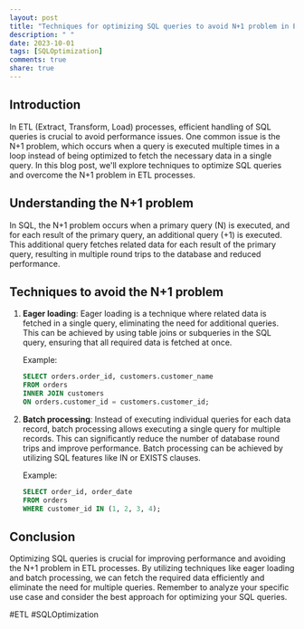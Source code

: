 ```yaml
---
layout: post
title: "Techniques for optimizing SQL queries to avoid N+1 problem in ETL (Extract, Transform, Load) processes"
description: " "
date: 2023-10-01
tags: [SQLOptimization]
comments: true
share: true
---
```


## Introduction
In ETL (Extract, Transform, Load) processes, efficient handling of SQL queries is crucial to avoid performance issues. One common issue is the N+1 problem, which occurs when a query is executed multiple times in a loop instead of being optimized to fetch the necessary data in a single query. In this blog post, we'll explore techniques to optimize SQL queries and overcome the N+1 problem in ETL processes.

## Understanding the N+1 problem
In SQL, the N+1 problem occurs when a primary query (N) is executed, and for each result of the primary query, an additional query (+1) is executed. This additional query fetches related data for each result of the primary query, resulting in multiple round trips to the database and reduced performance.

## Techniques to avoid the N+1 problem
1. **Eager loading**: Eager loading is a technique where related data is fetched in a single query, eliminating the need for additional queries. This can be achieved by using table joins or subqueries in the SQL query, ensuring that all required data is fetched at once.

   Example:
   ```sql
   SELECT orders.order_id, customers.customer_name
   FROM orders
   INNER JOIN customers
   ON orders.customer_id = customers.customer_id;
   ```

2. **Batch processing**: Instead of executing individual queries for each data record, batch processing allows executing a single query for multiple records. This can significantly reduce the number of database round trips and improve performance. Batch processing can be achieved by utilizing SQL features like IN or EXISTS clauses.

   Example:
   ```sql
   SELECT order_id, order_date
   FROM orders
   WHERE customer_id IN (1, 2, 3, 4);
   ```

## Conclusion
Optimizing SQL queries is crucial for improving performance and avoiding the N+1 problem in ETL processes. By utilizing techniques like eager loading and batch processing, we can fetch the required data efficiently and eliminate the need for multiple queries. Remember to analyze your specific use case and consider the best approach for optimizing your SQL queries.

#ETL #SQLOptimization